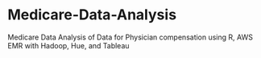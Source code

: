 # Medicare-Data-Analysis
Medicare Data Analysis of Data for Physician compensation using R, AWS EMR with Hadoop, Hue, and Tableau
